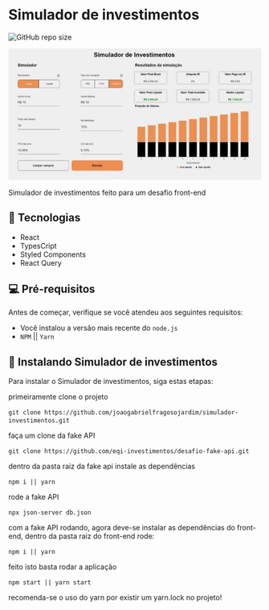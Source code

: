 # Simulador de investimentos

![GitHub repo size](https://img.shields.io/github/repo-size/iuricode/README-template?style=for-the-badge)


<img src="https://github.com/joaogabrielfragosojardim/simulador-investimentos/blob/master/src/assets/thumbnail.jpeg" alt="thumbnail">

Simulador de investimentos feito para um desafio front-end

## 👾 Tecnologias

* React
* TypesCript
* Styled Components
* React Query

## 💻 Pré-requisitos

Antes de começar, verifique se você atendeu aos seguintes requisitos:

* Você instalou a versão mais recente do `node.js`
* `NPM` || `Yarn`

## 🚀 Instalando Simulador de investimentos

Para instalar o Simulador de investimentos, siga estas etapas:

primeiramente clone o projeto
```
git clone https://github.com/joaogabrielfragosojardim/simulador-investimentos.git
```
faça um clone da fake API
```
git clone https://github.com/eqi-investimentos/desafio-fake-api.git
```
dentro da pasta raiz da fake api instale as dependências
```
npm i || yarn
```
rode a fake API
```
npx json-server db.json
```
com a fake API rodando, agora deve-se instalar as dependências do front-end, dentro da pasta raiz do front-end rode:
```
npm i || yarn
```
feito isto basta rodar a aplicação
```
npm start || yarn start
```
recomenda-se o uso do yarn por existir um yarn.lock no projeto!
